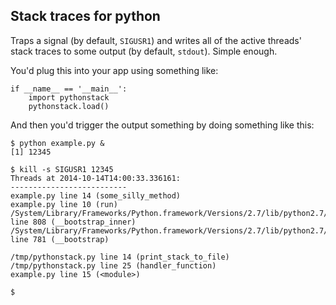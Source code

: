 Stack traces for python
-----------------------

Traps a signal (by default, `SIGUSR1`) and writes all of the active threads' stack traces to some output (by default, `stdout`). Simple enough.

You'd plug this into your app using something like:

    if __name__ == '__main__':
        import pythonstack
        pythonstack.load()

And then you'd trigger the output something by doing something like this:

    $ python example.py &
    [1] 12345

    $ kill -s SIGUSR1 12345
    Threads at 2014-10-14T14:00:33.336161:
    --------------------------
    example.py line 14 (some_silly_method)
    example.py line 10 (run)
    /System/Library/Frameworks/Python.framework/Versions/2.7/lib/python2.7/threading.py line 808 (__bootstrap_inner)
    /System/Library/Frameworks/Python.framework/Versions/2.7/lib/python2.7/threading.py line 781 (__bootstrap)

    /tmp/pythonstack.py line 14 (print_stack_to_file)
    /tmp/pythonstack.py line 25 (handler_function)
    example.py line 15 (<module>)

    $

